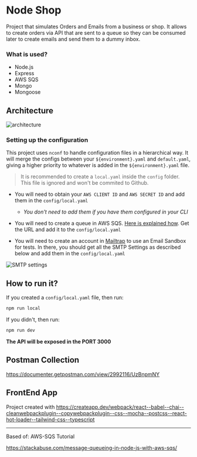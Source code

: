 
# Node Shop

Project that simulates Orders and Emails from a business or shop.
It allows to create orders via API that are sent to a queue so they can be consumed later to create emails and send them to a dummy inbox.

###  What is used?
* Node.js
* Express
* AWS SQS
* Mongo
* Mongoose

## Architecture

![architecture](https://i.imgur.com/Co79c0Y.png)


### Setting up the configuration

This project uses `nconf` to handle configuration files in a hierarchical way.
It will merge the configs between your `${environment}.yaml` and `default.yaml`, giving a higher priority to whatever is added in the `${environment}.yaml` file.

> It is recommended to create a `local.yaml` inside the `config` folder. This file is ignored and won't be commited to Github.


* You will need to obtain your `AWS CLIENT ID` and `AWS SECRET ID` and add them in the `config/local.yaml`
  *  *You don't need to add them if you have them configured in your CLI*


* You will need to create a queue in AWS SQS. [Here is explained how](https://stackabuse.com/message-queueing-in-node-js-with-aws-sqs/). Get the URL and add it to the `config/local.yaml`

* You will need to create an account in [Mailtrap](https://mailtrap.io/) to use an Email Sandbox for tests. 
In there, you should get all the SMTP Settings as described below and add them in the `config/local.yaml`

![SMTP settings](https://i.imgur.com/aQykyQh.png "SMTP settings")
 

## How to run it?
If you created a `config/local.yaml` file, then run:
```bash
npm run local
```

If you didn't, then run:
```bash
npm run dev
```


**The API will be exposed in the PORT 3000**



## Postman Collection
https://documenter.getpostman.com/view/2992116/UzBnpmNY


## FrontEnd App
Project created with https://createapp.dev/webpack/react--babel--chai--cleanwebpackplugin--copywebpackplugin--css--mocha--postcss--react-hot-loader--tailwind-css--typescript

---- 
Based of: AWS-SQS Tutorial

https://stackabuse.com/message-queueing-in-node-js-with-aws-sqs/
